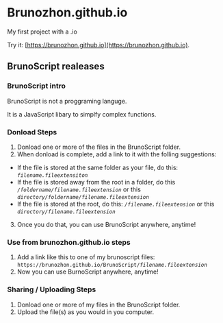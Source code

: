 # Brunozhon.github.io

My first project with a .io

Try it: [https://brunozhon.github.io](https://brunozhon.github.io).

## BrunoScript realeases

### BrunoScript intro

BrunoScript is not a proggraming languge.

It is a JavaScript libary to simplfy complex functions.

### Donload Steps

1. Donload one or more of the files in the BrunoScript folder.
2. When donload is complete, add a link to it with the folling suggestions:
  - If the file is stored at the same folder as your file, do this: *`filename.fileextensiton`*
  - If the file is stored away from the root in a folder, do this *`/foldername/filename.fileextension`* or this *`directory/foldername/filename.fileextension`*
  - If the file is stored at the root, do this: *`/filename.fileextension`* or this *`directory/filename.fileextension`*
3. Once you do that, you can use BrunoScript anywhere, anytime!

### Use from brunozhon.github.io steps

1. Add a link like this to one of my brunoscript files: `https://brunozhon.github.io/BrunoScript/`*`filename.fileextension`*
2. Now you can use BurnoScript anywhere, anytime!

### Sharing / Uploading Steps

1. Donload one or more of my files in the BrunoScript folder.
2. Upload the file(s) as you would in you computer.
